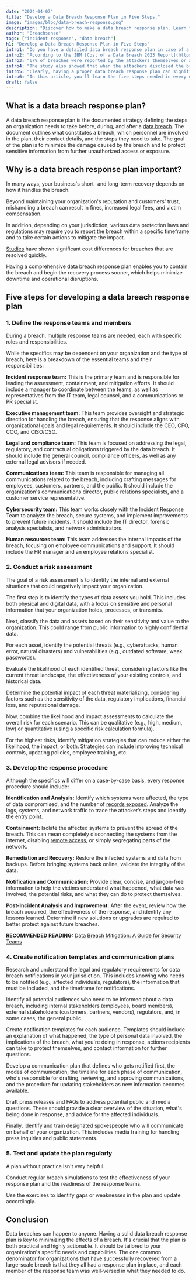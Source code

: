 ```yaml
---
date: "2024-04-07"
title: "Develop a Data Breach Response Plan in Five Steps."
image: "images/blog/data-breach-response.png"
description: "Discover how to make a data breach response plan. Learn five strategies that will help you make a comprehensive data breach response plan." 
author: "Breachsense"
tags: ["incident response", "data breach"]
h1: "Develop a Data Breach Response Plan in Five Steps"
intro1: "Do you have a detailed data breach response plan in case of a breach? Wondering what you need to do in case you get hacked?"
intro2: "According to the IBM [Cost of a Data Breach 2023 Report](https://www.ibm.com/reports/data-breach), only one-third of companies studied discovered the data breach through their own security tools."
intro3: "67% of breaches were reported by the attackers themselves or a benign third party."
intro4: "The study also showed that when the attackers disclosed the breach, it cost organizations nearly USD 1 million *more* when compared to when the organization discovered the breach themselves."
intro5: "Clearly, having a proper data breach response plan can significantly affect your bottom line."
intro6: "In this article, you'll learn the five steps needed in every data breach response plan."
draft: false
---
```

## What is a data breach response plan?

A data breach response plan is the documented strategy defining the steps an organization needs to take before, during, and after a [data breach](https://www.breachsense.com/blog/what-is-a-data-breach/). The document outlines what constitutes a breach, which personnel are involved in the plan, their contact details, and the steps they need to take. The goal of the plan is to minimize the damage caused by the breach and to protect sensitive information from further unauthorized access or exposure.

## Why is a data breach response plan important?

In many ways, your business's short- and long-term recovery depends on how it handles the breach.

Beyond maintaining your organization's reputation and customers' trust, mishandling a breach can result in fines, increased legal fees, and victim compensation.

In addition, depending on your jurisdiction, various data protection laws and regulations may require you to report the breach within a specific timeframe and to take certain actions to mitigate the impact.

[Studies](https://www.ibm.com/downloads/cas/E3G5JMBP) have shown significant cost differences for breaches that are resolved quickly.

Having a comprehensive data breach response plan enables you to contain the breach and begin the recovery process sooner, which helps minimize downtime and operational disruptions.

## Five steps for developing a data breach response plan

### 1. Define the response teams and members

During a breach, multiple response teams are needed, each with specific roles and responsibilities.

While the specifics may be dependent on your organization and the type of breach, here is a breakdown of the essential teams and their responsibilities:

**Incident response team:** This is the primary team and is responsible for leading the assessment, containment, and mitigation efforts. It should include a manager to coordinate between the teams, as well as representatives from the IT team, legal counsel, and a communications or PR specialist.

**Executive management team:** This team provides oversight and strategic direction for handling the breach, ensuring that the response aligns with organizational goals and legal requirements. It should include the CEO, CFO, COO, and CISO/CSO.

**Legal and compliance team:** This team is focused on addressing the legal, regulatory, and contractual obligations triggered by the data breach. It should include the general council, compliance officers, as well as any external legal advisors if needed.

**Communications team:** This team is responsible for managing all communications related to the breach, including crafting messages for employees, customers, partners, and the public. It should include the organization's communications director, public relations specialists, and a customer service representative.

**Cybersecurity team:** This team works closely with the Incident Response Team to analyze the breach, secure systems, and implement improvements to prevent future incidents. It should include the IT director, forensic analysis specialists, and network administrators.

**Human resources team:** This team addresses the internal impacts of the breach, focusing on employee communications and support. It should include the HR manager and an employee relations specialist.

### 2. Conduct a risk assessment

The goal of a risk assessment is to identify the internal and external situations that could negatively impact your organization.

The first step is to identify the types of data assets you hold. This includes both physical and digital data, with a focus on sensitive and personal information that your organization holds, processes, or transmits.

Next, classify the data and assets based on their sensitivity and value to the organization. This could range from public information to highly confidential data.

For each asset, identify the potential threats (e.g., cyberattacks, human error, natural disasters) and vulnerabilities (e.g., outdated software, weak passwords).

Evaluate the likelihood of each identified threat, considering factors like the current threat landscape, the effectiveness of your existing controls, and historical data.

Determine the potential impact of each threat materializing, considering factors such as the sensitivity of the data, regulatory implications, financial loss, and reputational damage.

Now, combine the likelihood and impact assessments to calculate the overall risk for each scenario. This can be qualitative (e.g., high, medium, low) or quantitative (using a specific risk calculation formula).

For the highest risks, identify mitigation strategies that can reduce either the likelihood, the impact, or both. Strategies can include improving technical controls, updating policies, employee training, etc.

### 3. Develop the response procedure

Although the specifics will differ on a case-by-case basis, every response procedure should include:

**Identification and Analysis:** Identify which systems were affected, the type of data compromised, and the number of [records exposed](https://www.breachsense.com/blog/email-explosed-dark-web/). Analyze the logs, systems, and network traffic to trace the attacker’s steps and identify the entry point.

**Containment:** Isolate the affected systems to prevent the spread of the breach. This can mean completely disconnecting the systems from the internet, disabling [remote access](https://www.breachsense.com/blog/remote-work-data-breach/), or simply segregating parts of the network.

**Remediation and Recovery:** Restore the infected systems and data from backups. Before bringing systems back online, validate the integrity of the data.

**Notification and Communication:** Provide clear, concise, and jargon-free information to help the victims understand what happened, what data was involved, the potential risks, and what they can do to protect themselves.

**Post-Incident Analysis and Improvement:** After the event, review how the breach occurred, the effectiveness of the response, and identify any lessons learned. Determine if new solutions or upgrades are required to better protect against future breaches.

**RECOMMENDED READING:** [Data Breach Mitigation: A Guide for Security Teams](https://www.breachsense.com/blog/data-breach-mitigation/)

### 4. Create notification templates and communication plans

Research and understand the legal and regulatory requirements for data breach notifications in your jurisdiction. This includes knowing who needs to be notified (e.g., affected individuals, regulators), the information that must be included, and the timeframe for notifications.

Identify all potential audiences who need to be informed about a data breach, including internal stakeholders (employees, board members), external stakeholders (customers, partners, vendors), regulators, and, in some cases, the general public.

Create notification templates for each audience. Templates should include an explanation of what happened, the type of personal data involved, the implications of the breach, what you're doing in response, actions recipients can take to protect themselves, and contact information for further questions.

Develop a communication plan that defines who gets notified first, the modes of communication, the timeline for each phase of communication, who's responsible for drafting, reviewing, and approving communications, and the procedure for updating stakeholders as new information becomes available.

Draft press releases and FAQs to address potential public and media questions. These should provide a clear overview of the situation, what's being done in response, and advice for the affected individuals.

Finally, identify and train designated spokespeople who will communicate on behalf of your organization. This includes media training for handling press inquiries and public statements.

### 5. Test and update the plan regularly

A plan without practice isn't very helpful.

Conduct regular breach simulations to test the effectiveness of your response plan and the readiness of the response teams.

Use the exercises to identify gaps or weaknesses in the plan and update accordingly.

## Conclusion

Data breaches can happen to anyone. Having a solid data breach response plan is key to minimizing the effects of a breach. It's crucial that the plan is both practical and highly actionable. It should be tailored to your organization's specific needs and capabilities. The one common denominator for organizations that have successfully recovered from a large-scale breach is that they all had a response plan in place, and each member of the response team was well-versed in what they needed to do.

